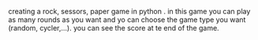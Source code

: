 creating a rock, sessors, paper game in python . in this game you can play as many rounds as you want and yo can choose the game type you want (random, cycler,...). you can see the score at te end of the game.
